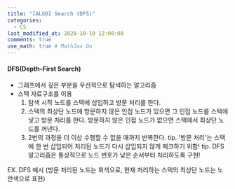```yaml
---
title: "[ALGO] Search (DFS)"
categories: 
  - CS
last_modified_at: 2020-10-19 12:00:00
comments: true
use_math: true # MathJax On
---
```


#### DFS(Depth-First Search)
- 그래프에서 깊은 부분을 우선적으로 탐색하는 알고리즘
- 스택 자료구조를 이용
  1. 탐색 시작 노드를 스택에 삽입하고 방문 처리를 한다.
  2. 스택의 최상단 노드에 방문하지 않은 인접 노드가 있으면 그 인접 노드를 스택에 넣고 방문 처리를 한다. 방문하지 않은 인접 노드가 없으면 스택에서 최상단 노드를 꺼낸다.
  3. 2번의 과정을 더 이상 수행할 수 없을 때까지 반복한다. 
  tip. '방문 처리'는 스택에 한 번 삽입되어 처리된 노드가 다시 삽입되지 않게 체크하기 위함!
  tip. DFS 알고리즘은 통상적으로 노드 번호가 낮은 순서부터 처리하도록 구현!
  
EX. DFS 예시 (방문 처리된 노드는 회색으로, 현재 처리하는 스택의 최상단 노드는 노란색으로 표현)
